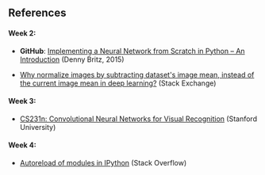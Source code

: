 ## References

#### Week 2:
- **GitHub**: [Implementing a Neural Network from Scratch in Python – An Introduction](https://github.com/dennybritz/nn-from-scratch) (Denny Britz, 2015)

- [Why normalize images by subtracting dataset's image mean, instead of the current image mean in deep learning?](https://stats.stackexchange.com/questions/211436/why-normalize-images-by-subtracting-datasets-image-mean-instead-of-the-current) (Stack Exchange)

#### Week 3:
- [CS231n: Convolutional Neural Networks for Visual Recognition](https://cs231n.github.io/neural-networks-case-study) (Stanford University)

#### Week 4:
- [Autoreload of modules in IPython](https://stackoverflow.com/questions/1907993/autoreload-of-modules-in-ipython) (Stack Overflow)